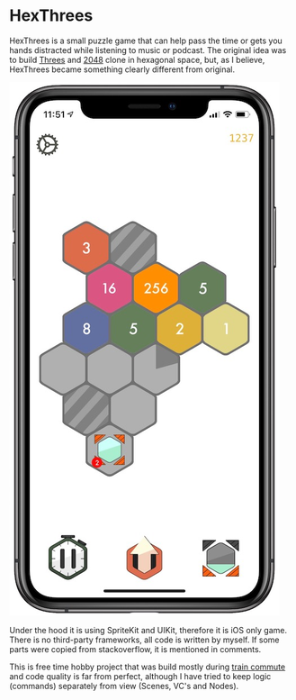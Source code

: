 # HexThrees

HexThrees is a small puzzle game that can help pass the time or gets you hands distracted while listening to music or podcast. The original idea was to build [Threes](https://apps.apple.com/us/app/threes/id779157948) and [2048](https://apps.apple.com/us/app/2048/id840919914) clone in hexagonal space, but, as I believe, HexThrees became something clearly different from original.

![screenshot](screenshot_01.jpeg)

Under the hood it is using SpriteKit and UIKit, therefore it is iOS only game. There is no third-party frameworks, all code is written by myself. If some parts were copied from stackoverflow, it is mentioned in comments.  

This is free time hobby project that was build mostly during  [train commute](https://www.hvv.de/en) and code quality is far from perfect, although I have tried to keep logic (commands) separately from view (Scenes, VC's and Nodes). 
